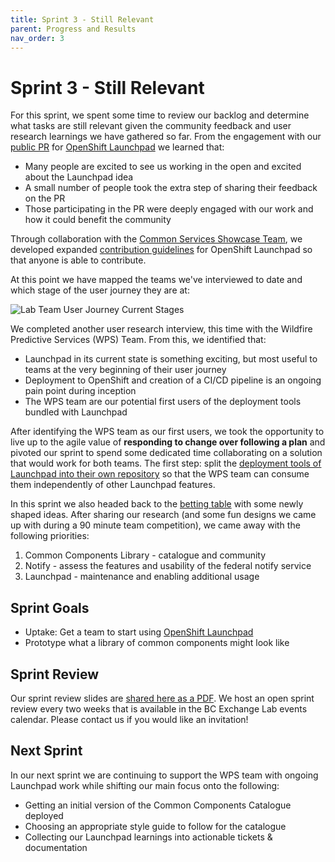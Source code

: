 ```yaml
---
title: Sprint 3 - Still Relevant
parent: Progress and Results
nav_order: 3
---
```

# Sprint 3 - Still Relevant
For this sprint, we spent some time to review our backlog and determine what tasks are still relevant given the community feedback and user research learnings we have gathered so far. From the engagement with our [public PR](https://github.com/bcgov/openshift-launchpad/pull/30) for [OpenShift Launchpad](https://github.com/bcgov/openshift-launchpad) we learned that:
- Many people are excited to see us working in the open and excited about the Launchpad idea
- A small number of people took the extra step of sharing their feedback on the PR
- Those participating in the PR were deeply engaged with our work and how it could benefit the community

Through collaboration with the [Common Services Showcase Team](https://bcgov.github.io/common-service-showcase/), we developed expanded [contribution guidelines](https://github.com/bcgov/openshift-launchpad/blob/master/CONTRIBUTING.md) for OpenShift Launchpad so that anyone is able to contribute.

At this point we have mapped the teams we've interviewed to date and which stage of the user journey they are at:

![Lab Team User Journey Current Stages](https://bcgov.github.io/common-components-wiki/media/user_research/User_Journey_Stages_2020_03_11.png)

We completed another user research interview, this time with the Wildfire Predictive Services (WPS) Team. From this, we identified that:
- Launchpad in its current state is something exciting, but most useful to teams at the very beginning of their user journey
- Deployment to OpenShift and creation of a CI/CD pipeline is an ongoing pain point during inception
- The WPS team are our potential first users of the deployment tools bundled with Launchpad

After identifying the WPS team as our first users, we took the opportunity to live up to the agile value of **responding to change over following a plan** and pivoted our sprint to spend some dedicated time collaborating on a solution that would work for both teams. The first step: split the [deployment tools of Launchpad into their own repository](https://github.com/bcgov/openshift-launchpad-deployment) so that the WPS team can consume them independently of other Launchpad features.

In this sprint we also headed back to the [betting table](https://bcgov.github.io/common-components-wiki/#how-we-work) with some newly shaped ideas. After sharing our research (and some fun designs we came up with during a 90 minute team competition), we came away with the following priorities:
1. Common Components Library - catalogue and community
1. Notify - assess the features and usability of the federal notify service
1. Launchpad - maintenance and enabling additional usage

## Sprint Goals
- Uptake: Get a team to start using [OpenShift Launchpad](https://github.com/bcgov/openshift-launchpad)
- Prototype what a library of common components might look like

## Sprint Review
Our sprint review slides are [shared here as a PDF](https://bcgov.github.io/common-components-wiki/media/sprint_slides/CoCo_Sprint_3-Still_Relevant.pdf). We host an open sprint review every two weeks that is available in the BC Exchange Lab events calendar. Please contact us if you would like an invitation!

## Next Sprint
In our next sprint we are continuing to support the WPS team with ongoing Launchpad work while shifting our main focus onto the following:

- Getting an initial version of the Common Components Catalogue deployed
- Choosing an appropriate style guide to follow for the catalogue
- Collecting our Launchpad learnings into actionable tickets & documentation